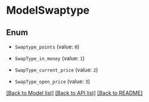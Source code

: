 # ModelSwaptype


## Enum

* `Swaptype_points` (value: `0`)

* `SwapType_in_money` (value: `1`)

* `SwapType_current_price` (value: `2`)

* `SwapType_open_price` (value: `3`)

[[Back to Model list]](../README.md#documentation-for-models) [[Back to API list]](../README.md#documentation-for-api-endpoints) [[Back to README]](../README.md)


